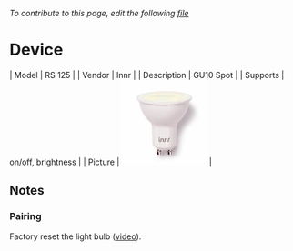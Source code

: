
*To contribute to this page, edit the following
[file](https://github.com/Koenkk/zigbee2mqtt.io/blob/master/docgen/device_page_notes.js)*

# Device

| Model | RS 125  |
| Vendor  | Innr  |
| Description | GU10 Spot |
| Supports | on/off, brightness |
| Picture | ![../images/devices/RS-125.jpg](../images/devices/RS-125.jpg) |

## Notes


### Pairing
Factory reset the light bulb ([video](https://www.youtube.com/watch?v=4zkpZSv84H4)).

